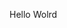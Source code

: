 Hello Wolrd












































































































































































































































































































































































































































































































































































































































































































































































































































































































































































































































































































































































































































































































































































































































































































































































































































































































































































































































































































































































































































































































































































































































































































































































































































































































































































































































































































































































































































































































































































































































































































































































































































































































































































































































































































































































































































































































































































































































































































































































































